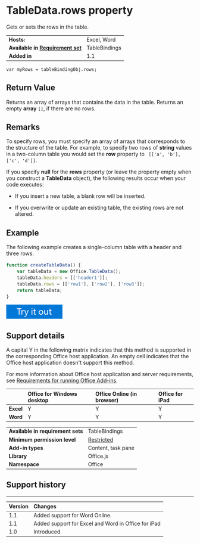 
# TableData.rows property
Gets or sets the rows in the table.

|||
|:-----|:-----|
|**Hosts:**|Excel, Word|
|**Available in [Requirement set](http://msdn.microsoft.com/library/6b6702f2-b0a5-46ab-a356-8dda897ca8ae%28Office.15%29.aspx)**|TableBindings|
|**Added in**|1.1|

```
var myRows = tableBindingObj.rows;
```


## Return Value

Returns an array of arrays that contains the data in the table. Returns an empty  **array** `[]`, if there are no rows.


## Remarks

To specify rows, you must specify an array of arrays that corresponds to the structure of the table. For example, to specify two rows of  **string** values in a two-column table you would set the **row** property to ` [['a', 'b'], ['c', 'd']]`.

If you specify  **null** for the **rows** property (or leave the property empty when you construct a **TableData** object), the following results occur when your code executes:


- If you insert a new table, a blank row will be inserted.
    
- If you overwrite or update an existing table, the existing rows are not altered.
    

## Example

The following example creates a single-column table with a header and three rows.


```js
function createTableData() {
    var tableData = new Office.TableData();
    tableData.headers = [['header1']];
    tableData.rows = [['row1'], ['row2'], ['row3']];
    return tableData;
}
```



[![Try out this call in the interactive API Tutorial for Excel](../../images/819b84bf-151c-4a12-80c3-d6f8d7c03251.png)](http://officeapitutorial.azurewebsites.net/Redirect.html?scenario=Write+and+Read+a+Table)

## Support details


A capital Y in the following matrix indicates that this method is supported in the corresponding Office host application. An empty cell indicates that the Office host application doesn't support this method.

For more information about Office host application and server requirements, see [Requirements for running Office Add-ins](http://msdn.microsoft.com/library/67340567-bb9a-498c-96d3-3f52f28c16bc%28Office.15%29.aspx).


||**Office for Windows desktop**|**Office Online (in browser)**|**Office for iPad**|
|:-----|:-----|:-----|:-----|
|**Excel**|Y|Y|Y|
|**Word**|Y|Y|Y|


|||
|:-----|:-----|
|**Available in requirement sets**|TableBindings|
|**Minimum permission level**|[Restricted](http://msdn.microsoft.com/library/da2efadc-4ebf-45fe-be39-397ac1eb1dbd%28Office.15%29.aspx)|
|**Add-in types**|Content, task pane|
|**Library**|Office.js|
|**Namespace**|Office|

## Support history



****


|**Version**|**Changes**|
|:-----|:-----|
|1.1|Added support for Word Online.|
|1.1|Added support for Excel and Word in Office for iPad|
|1.0|Introduced|
